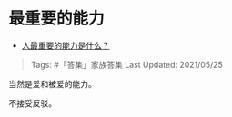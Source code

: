 # 最重要的能力

- [人最重要的能力是什么？](https://www.zhihu.com/question/19602183/answer/1095057238)

>Tags: #「答集」家族答集
>Last Updated: 2021/05/25

当然是爱和被爱的能力。

不接受反驳。